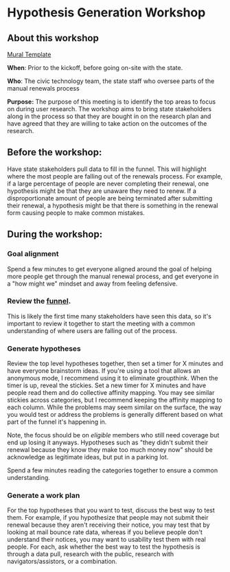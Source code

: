 # Hypothesis Generation Workshop
## About this workshop

[Mural Template](https://app.mural.co/t/usdigitalservice0135/m/usdigitalservice0135/1697041619596/6cabae1cf272b79af7af503fc2e32e46a81034b9?sender=u96ff7120d7f9184813009450)

**When**: Prior to the kickoff, before going on-site with the state.

**Who**: The civic technology team, the state staff who oversee parts of the manual renewals process

**Purpose:**
The purpose of this meeting is to identify the top areas to focus on during user research. The workshop aims to bring state stakeholders along in the process so that they are bought in on the research plan and have agreed that they are willing to take action on the outcomes of the research.

## Before the workshop:
Have state stakeholders pull data to fill in the funnel. This will highlight where the most people are falling out of the renewals process. For example, if a large percentage of people are never completing their renewal, one hypothesis might be that they are unaware they need to renew. If a disproportionate amount of people are being terminated after submitting their renewal, a hypothesis might be that there is something in the renewal form causing people to make common mistakes.

## During the workshop:
### Goal alignment
Spend a few minutes to get everyone aligned around the goal of helping more people get through the manual renewal process, and get everyone in a "how might we" mindset and away from feeling defensive.

### Review the [funnel](https://app.mural.co/t/usdigitalservice0135/m/usdigitalservice0135/1697032143290/0ae29a54efb9ed41a03dbba35e11e7eba60cfa1e?sender=u7eb3eb6b160ea46bce751540). 
This is likely the first time many stakeholders have seen this data, so it's important to review it together to start the meeting with a common understanding of where users are falling out of the process.

### Generate hypotheses
Review the top level hypotheses together, then set a timer for X minutes and have everyone brainstorm ideas. If you're using a tool that allows an anonymous mode, I recommend using it to eliminate groupthink.
When the timer is up, reveal the stickies. Set a new timer for X minutes and have people read them and do collective affinity mapping.
You may see similar stickies across categories, but I recommend keeping the affinity mapping to each column. While the problems may seem similar on the surface, the way you would test or address the problems is generally different based on what part of the funnel it's happening in.

Note, the focus should be on _eligible_ members who still need coverage but end up losing it anyways. Hypotheses such as "they didn't submit their renewal because they know they make too much money now" should be acknowledge as legitimate ideas, but put in a parking lot.

Spend a few minutes reading the categories together to ensure a common understanding.

### Generate a work plan
For the top hypotheses that you want to test, discuss the best way to test them. For example, if you hypothesize that people may not submit their renewal because they aren't receiving their notice, you may test that by looking at mail bounce rate data, whereas if you believe people don't understand their notices, you may want to usability test them with real people.
For each, ask whether the best way to test the hypothesis is through a data pull, research with the public, research with navigators/assistors, or a combination.
